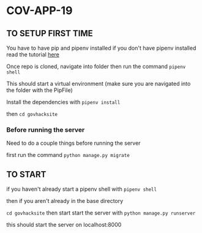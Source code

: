 # COV-APP-19

## TO SETUP FIRST TIME
You have to have pip and pipenv installed 
if you don't have pipenv installed read the tutorial [here](https://www.pythontutorial.net/python-basics/install-pipenv-windows/)

Once repo is cloned, navigate into folder then run the command 
`pipenv shell`

This should start a virtual environment (make sure you are navigated into the folder with the PipFile)

Install the dependencies with 
`pipenv install`

then 
`cd govhacksite`

### Before running the server
Need to do a couple things before running the server 

first run the command 
`python manage.py migrate`

## TO START
if you haven't already start a pipenv shell with
`pipenv shell`

then if you aren't already in the base directory

`cd govhacksite`
then start start the server with 
`python manage.py runserver`

this should start the server on localhost:8000

